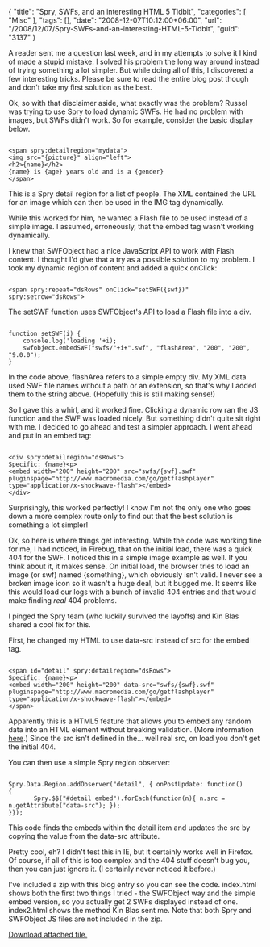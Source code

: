 {
	"title": "Spry, SWFs, and an interesting HTML 5 Tidbit",
	"categories": [
		"Misc"
	],
	"tags": [],
	"date": "2008-12-07T10:12:00+06:00",
	"url": "/2008/12/07/Spry-SWFs-and-an-interesting-HTML-5-Tidbit",
	"guid": "3137"
}

A reader sent me a question last week, and in my attempts to solve it I kind of made a stupid mistake. I solved his problem the long way around instead of trying something a lot simpler. But while doing all of this, I discovered a few interesting tricks. Please be sure to read the entire blog post though and don't take my first solution as the best.

Ok, so with that disclaimer aside, what exactly was the problem? Russel was trying to use Spry to load dynamic SWFs. He had no problem with images, but SWFs didn't work. So for example, consider the basic display below.
<!--more-->
<code>
&lt;span spry:detailregion="mydata"&gt;
&lt;img src="{picture}" align="left"&gt;
&lt;h2&gt;{name}&lt;/h2&gt;
{name} is {age} years old and is a {gender}
&lt;/span&gt;
</code>

This is a Spry detail region for a list of people. The XML contained the URL for an image which can then be used in the IMG tag dynamically.

While this worked for him, he wanted a Flash file to be used instead of a simple image. I assumed, erroneously, that the embed tag wasn't working dynamically. 

I knew that SWFObject had a nice JavaScript API to work with Flash content. I thought I'd give that a try as a possible solution to my problem. I took my dynamic region of content and added a quick onClick:

<code>
&lt;span spry:repeat="dsRows" onClick="setSWF({swf})" spry:setrow="dsRows"&gt;
</code>

The setSWF function uses SWFObject's API to load a Flash file into a div.

<code>
function setSWF(i) {
	console.log('loading '+i);
	swfobject.embedSWF("swfs/"+i+".swf", "flashArea", "200", "200", "9.0.0");
}
</code>

In the code above, flashArea refers to a simple empty div. My XML data used SWF file names without a path or an extension, so that's why I added them to the string above. (Hopefully this is still making sense!)

So I gave this a whirl, and it worked fine. Clicking a dynamic row ran the JS function and the SWF was loaded nicely. But something didn't quite sit right with me. I decided to go ahead and test a simpler approach. I went ahead and put in an embed tag:

<code>
&lt;div spry:detailregion="dsRows"&gt;
Specific: {name}&lt;p&gt;
&lt;embed width="200" height="200" src="swfs/{swf}.swf" pluginspage="http://www.macromedia.com/go/getflashplayer" type="application/x-shockwave-flash"&gt;&lt;/embed&gt;
&lt;/div&gt;
</code>

Surprisingly, this worked perfectly! I know I'm not the only one who goes down a more complex route only to find out that the best solution is something a lot simpler!

Ok, so here is where things get interesting. While the code was working fine for me, I had noticed, in Firebug, that on the initial load, there was a quick 404 for the SWF. I noticed this in a simple image example as well. If you think about it, it makes sense. On initial load, the browser tries to load an image (or swf) named {something}, which obviously isn't valid. I never see a broken image icon so it wasn't a huge deal, but it bugged me. It seems like this would load our logs with a bunch of invalid 404 entries and that would make finding <i>real</i> 404 problems.

I pinged the Spry team (who luckily survived the layoffs) and Kin Blas shared a cool fix for this.

First, he changed my HTML to use data-src instead of src for the embed tag. 

<code>
&lt;span id="detail" spry:detailregion="dsRows"&gt;
Specific: {name}&lt;p&gt;
&lt;embed width="200" height="200" data-src="swfs/{swf}.swf" pluginspage="http://www.macromedia.com/go/getflashplayer" type="application/x-shockwave-flash"&gt;&lt;/embed&gt;
&lt;/span&gt;
</code>

Apparently this is a HTML5 feature that allows you to embed any random data into an HTML element without breaking validation. (More information <a href="http://ajaxian.com/archives/embed-your-data-in-html-5">here</a>.) Since the src isn't defined in the... well real src, on load you don't get the initial 404.

You can then use a simple Spry region observer:

<code>
Spry.Data.Region.addObserver("detail", { onPostUpdate: function()
{
       Spry.$$("#detail embed").forEach(function(n){ n.src = n.getAttribute("data-src"); });
}});
</code>

This code finds the embeds within the detail item and updates the src by copying the value from the data-src attribute. 

Pretty cool, eh? I didn't test this in IE, but it certainly works well in Firefox. Of course, if all of this is too complex and the 404 stuff doesn't bug you, then you can just ignore it. (I certainly never noticed it before.) 

I've included a zip with this blog entry so you can see the code. index.html shows both the first two things I tried - the SWFObject way and the simple embed version, so you actually get 2 SWFs displayed instead of one. index2.html shows the method Kin Blas sent me. Note that both Spry and SWFObject JS files are not included in the zip.<p><a href='enclosures/D%3A%5Chosts%5Cwww%2Ecoldfusionjedi%2Ecom%5Cenclosures%2Fswfspry%2Ezip'>Download attached file.</a></p>